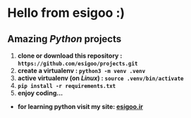 # Hello from **esigoo** :)
## Amazing *Python* projects 
1. **clone or download this repository : `https://github.com/esigoo/projects.git`**
2. **create a virtualenv : `python3 -m venv .venv`**
6. **active virtualenv (on *Linux*) : `source .venv/bin/activate`**
7. **`pip install -r requirements.txt`**
9. **enjoy coding...**
* **for learning python visit my site: [esigoo.ir](https://esigoo.ir)**
